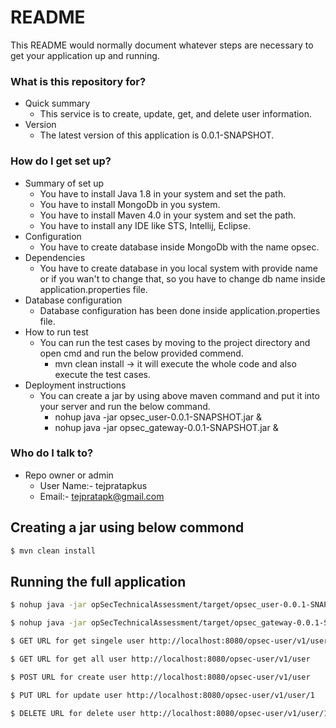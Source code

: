 # README #

This README would normally document whatever steps are necessary to get your application up and running.

### What is this repository for? ###

* Quick summary
  * This service is to create, update, get, and delete user information.
* Version
  * The latest version of this application is 0.0.1-SNAPSHOT.

### How do I get set up? ###

* Summary of set up
  * You have to install Java 1.8 in your system and set the path.
  * You have to install MongoDb in you system.
  * You have to install Maven 4.0 in your system and set the path.
  * You have to install any IDE like STS, Intellij, Eclipse.
* Configuration
  * You have to create database inside MongoDb with the name opsec.
* Dependencies
  * You have to create database in you local system with provide name or if you wan't to change that, so you have to change db name inside application.properties file. 
* Database configuration
  * Database configuration has been done inside application.properties file.
* How to run test
  * You can run the test cases by moving to the project directory and open cmd and run the below provided commend.
    * mvn clean install -> it will execute the whole code and also execute the test cases.
* Deployment instructions
  * You can create a jar by using above maven command and put it into your server and run the below command.
    * nohup java -jar opsec_user-0.0.1-SNAPSHOT.jar &
    * nohup java -jar opsec_gateway-0.0.1-SNAPSHOT.jar &
  
### Who do I talk to? ###

* Repo owner or admin
  * User Name:- tejpratapkus
  * Email:- tejpratapk@gmail.com

## Creating a jar using below commond

```bash
$ mvn clean install
```

## Running the full application

```bash
$ nohup java -jar opSecTechnicalAssessment/target/opsec_user-0.0.1-SNAPSHOT.jar &

$ nohup java -jar opSecTechnicalAssessment/target/opsec_gateway-0.0.1-SNAPSHOT.jar &
```

```bash
$ GET URL for get singele user http://localhost:8080/opsec-user/v1/user?id=1

$ GET URL for get all user http://localhost:8080/opsec-user/v1/user

$ POST URL for create user http://localhost:8080/opsec-user/v1/user

$ PUT URL for update user http://localhost:8080/opsec-user/v1/user/1

$ DELETE URL for delete user http://localhost:8080/opsec-user/v1/user/1
```